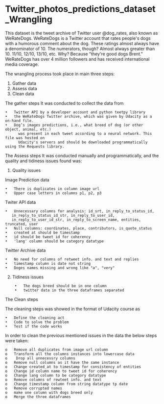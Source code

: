 # Twitter_photos_predictions_dataset_Wrangling

This dataset is the tweet archive of Twitter user @dog_rates, also known as WeRateDogs. WeRateDogs is a Twitter account that rates people's dogs with a humorous comment about the dog. These ratings almost always have a denominator of 10. The numerators, though? Almost always greater than 10. 11/10, 12/10, 13/10, etc. Why? Because "they're good dogs Brent." WeRateDogs has over 4 million followers and has received international media coverage.


The wrangling process took place in main three  steps: 
  1.	Gather data 
  2.	Assess data 
  3.	Clean data 

The gather steps 
It was conducted to collect the data from 

    •	Twitter API by a developer account and python teetpy library
    •	the WeRateDogs Twitter archive, which was given by Udacity as a on-hand file. 
    •	Dog’s images predictions, i.e., what breed of dog (or other object, animal, etc.)
          was present in each tweet according to a neural network. This file was hosted on 
          Udacity's servers and should be downloaded programmatically using the Requests library. 



The Assess steps 
It was conducted manually and programmatically, and the quality and tidiness issues found was: 

1. Quality issues

Image Prediction data

    •	There is duplicates in column image url
    •	Upper case letters in columns p1, p2, p3

Twiter API data

    •	Unnecessary columns for analysis: id_srt, in_reply_to_status_id, 
       in_reply_to_status_id_str, in_reply_to_user_id,
       in_reply_to_user_id_str, in_reply_to_screen_name, entities, truncated, user
    •	Null columns: coordinates, place, contributors, is_quote_status
    •	created at should be timestamp
    •	id should be tweet id for coherency
    •	'lang' column should be category datatype


Twitter Archive data

    •	No need for columns of retweet info. and text and replies
    •	timestamp column is date not string
    •	Doges names missing and wrong like "a", "very"


2. Tidiness issues

        •	The dogs breed should be in one column
        •	twitter data in the three dataframes separated

The Clean steps

The cleaning steps was showed in the format of Udacity course as

    •	Define the cleaning act 
    •	Code to solve the problem 
    •	Test if the code works 

In order to clean the previous mentioned issues in the data the below steps were taken:

    o	Remove all duplicates from image url column
    o	Transform all the columns instances into lowercase data
    o	 Drop all unnecessry columns
    o	Remove null columns as it have the same instance
    o	Change created_at to timestamp for consistency of entities
    o	Change id column name to tweet id for coherency
    o	Change lang column to be category datatype
    o	Remove columns of rewteet info. and text
    o	Change timestamp column from string datatype tp date
    o	Remove corrupted names
    o	make one column with dogs breed only
    o	Merge the three dataframes

